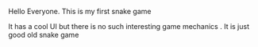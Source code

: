 <p> Hello Everyone. This is my first snake game </p> 
<p> It has a cool UI but there is no such interesting game mechanics . It is just good old snake game</p> 